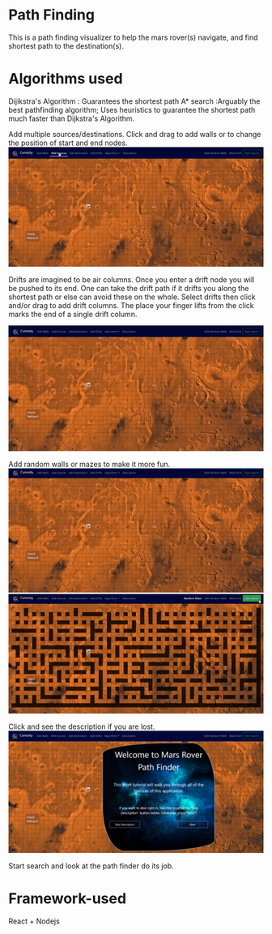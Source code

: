 # Path Finding
This is a path finding visualizer to help the mars rover(s) navigate, and find shortest path to the destination(s).

# Algorithms used
Dijikstra's Algorithm : Guarantees the shortest path
A* search :Arguably the best pathfinding algorithm; Uses heuristics to guarantee the shortest path much faster than Dijkstra's Algorithm.


Add multiple sources/destinations.
Click and drag to add walls or to change the position of start and end nodes. 
![](src/components/images/src-dest.gif)

Drifts are imagined to be air columns. Once you enter a drift node you will be pushed to its end. One can take the drift path if it drifts you along the shortest path or else can avoid these on the whole. Select drifts then click and/or drag to add drift columns. The place your finger lifts from the click marks the end of a single drift column. 

![](src/components/images/drifts.gif)

Add random walls or mazes to make it more fun.
![](src/components/images/randomwalls.gif)
![](src/components/images/mazes.gif)

Click and see the description if you are lost.
![](desc.PNG)

Start search and look at the path finder do its job.

# Framework-used
React + Nodejs
